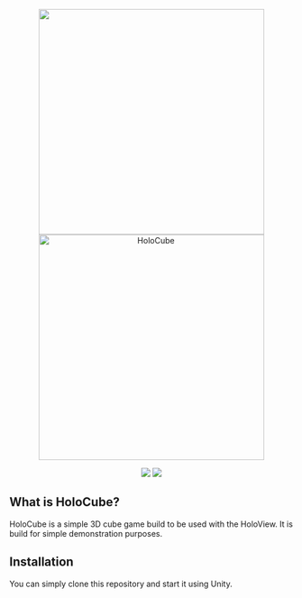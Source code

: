 <!-- @format -->
<p align="center">
    <img src="https://github.com/user-attachments/assets/0619deb9-e064-4624-9825-656e39a027ae" width=400 /><br>
    <img src="https://github.com/user-attachments/assets/f70cb575-aef8-4256-8a35-341477ba35c9" width=400 alt="HoloCube"/>
</p>


<p align="center">
    <img src="https://img.shields.io/badge/-Unity_6.1-000000?style=for-the-badge&logo=Unity&logoColor=#FFFFFF">
    <img src="https://img.shields.io/badge/Status-Demo_Minigame-green?style=for-the-badge">
</p>

## What is HoloCube?

HoloCube is a simple 3D cube game build to be used with the HoloView. It is build for simple demonstration purposes.

## Installation

You can simply clone this repository and start it using Unity.
